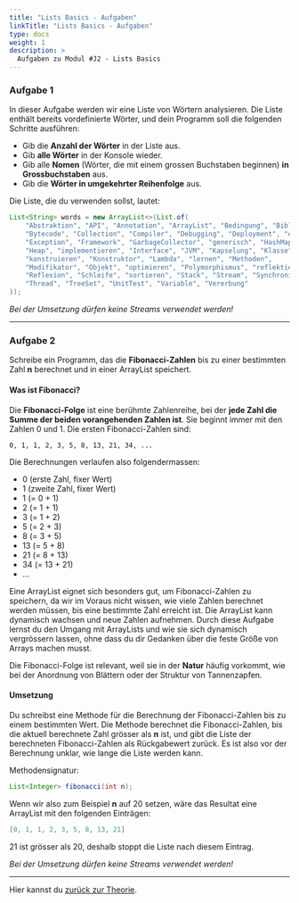 ```yaml
---
title: "Lists Basics - Aufgaben"
linkTitle: "Lists Basics - Aufgaben"
type: docs
weight: 1
description: >
  Aufgaben zu Modul #J2 - Lists Basics
---
```


### Aufgabe 1

In dieser Aufgabe werden wir eine Liste von Wörtern analysieren. Die Liste enthält bereits vordefinierte Wörter, und dein Programm soll die folgenden Schritte ausführen:

- Gib die **Anzahl der Wörter** in der Liste aus.
- Gib **alle Wörter** in der Konsole wieder.
- Gib alle **Nomen** (Wörter, die mit einem grossen Buchstaben beginnen) **in Grossbuchstaben** aus.
- Gib die **Wörter in umgekehrter Reihenfolge** aus.

Die Liste, die du verwenden sollst, lautet:

```java
List<String> words = new ArrayList<>(List.of(
    "Abstraktion", "API", "Annotation", "ArrayList", "Bedingung", "Bibliothek",
    "Bytecode", "Collection", "Compiler", "Debugging", "Deployment", "entwickeln",
    "Exception", "Framework", "GarbageCollector", "generisch", "HashMap",
    "Heap", "implementieren", "Interface", "JVM", "Kapselung", "Klasse",
    "konstruieren", "Konstruktor", "Lambda", "lernen", "Methoden",
    "Modifikator", "Objekt", "optimieren", "Polymorphismus", "reflektieren",
    "Reflexion", "Schleife", "sortieren", "Stack", "Stream", "Synchronisation",
    "Thread", "TreeSet", "UnitTest", "Variable", "Vererbung"
));
```

_Bei der Umsetzung dürfen keine Streams verwendet werden!_

---

### Aufgabe 2

Schreibe ein Programm, das die **Fibonacci-Zahlen** bis zu einer bestimmten Zahl **n** berechnet und in einer ArrayList speichert.

#### Was ist Fibonacci?

Die **Fibonacci-Folge** ist eine berühmte Zahlenreihe, bei der **jede Zahl die Summe der beiden vorangehenden Zahlen ist**. Sie beginnt immer mit den Zahlen 0 und 1.
Die ersten Fibonacci-Zahlen sind:

```
0, 1, 1, 2, 3, 5, 8, 13, 21, 34, ...
```

Die Berechnungen verlaufen also folgendermassen:

- 0 (erste Zahl, fixer Wert)
- 1 (zweite Zahl, fixer Wert)
- 1 (= 0 + 1)
- 2 (= 1 + 1)
- 3 (= 1 + 2)
- 5 (= 2 + 3)
- 8 (= 3 + 5)
- 13 (= 5 + 8)
- 21 (= 8 + 13)
- 34 (= 13 + 21)
- ...

Eine ArrayList eignet sich besonders gut, um Fibonacci-Zahlen zu speichern, da wir im Voraus nicht wissen, wie viele Zahlen berechnet werden müssen, bis eine bestimmte Zahl erreicht ist.
Die ArrayList kann dynamisch wachsen und neue Zahlen aufnehmen.
Durch diese Aufgabe lernst du den Umgang mit ArrayLists und wie sie sich dynamisch vergrössern lassen, ohne dass du dir Gedanken über die feste Größe von Arrays machen musst.

Die Fibonacci-Folge ist relevant, weil sie in der **Natur** häufig vorkommt, wie bei der Anordnung von Blättern oder der Struktur von Tannenzapfen.

#### Umsetzung

Du schreibst eine Methode für die Berechnung der Fibonacci-Zahlen bis zu einem bestimmten Wert.
Die Methode berechnet die Fibonacci-Zahlen, bis die aktuell berechnete Zahl grösser als **n** ist, und gibt die Liste der berechneten Fibonacci-Zahlen als Rückgabewert zurück.
Es ist also vor der Berechnung unklar, wie lange die Liste werden kann.

Methodensignatur:

```java
List<Integer> fibonacci(int n);
```

Wenn wir also zum Beispiel **n** auf 20 setzen, wäre das Resultat eine ArrayList mit den folgenden Einträgen:

```java
[0, 1, 1, 2, 3, 5, 8, 13, 21]
```

21 ist grösser als 20, deshalb stoppt die Liste nach diesem Eintrag.

_Bei der Umsetzung dürfen keine Streams verwendet werden!_

---

Hier kannst du [zurück zur Theorie](../../../../docs/02_java/04_java-oop/05_list-basics).
